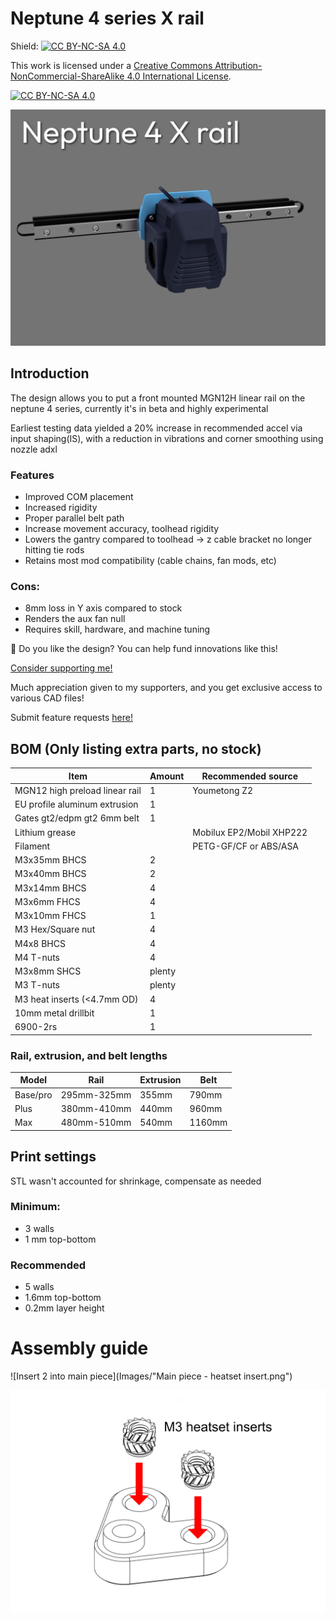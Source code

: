 # Neptune 4 series X rail

Shield: [![CC BY-NC-SA 4.0][cc-by-nc-sa-shield]][cc-by-nc-sa]

This work is licensed under a
[Creative Commons Attribution-NonCommercial-ShareAlike 4.0 International License][cc-by-nc-sa].

[![CC BY-NC-SA 4.0][cc-by-nc-sa-image]][cc-by-nc-sa]

[cc-by-nc-sa]: http://creativecommons.org/licenses/by-nc-sa/4.0/
[cc-by-nc-sa-image]: https://licensebuttons.net/l/by-nc-sa/4.0/88x31.png
[cc-by-nc-sa-shield]: https://img.shields.io/badge/License-CC%20BY--NC--SA%204.0-lightgrey.svg

![Thumbnail](Images/Thumbnail.png)

## Introduction

The design allows you to put a front mounted MGN12H linear rail on the neptune 4 series, currently it's in beta and highly experimental

Earliest testing data yielded a 20% increase in recommended accel via input shaping(IS), with a reduction in vibrations and corner smoothing using nozzle adxl

### Features
- Improved COM placement
- Increased rigidity
- Proper parallel belt path
- Increase movement accuracy, toolhead rigidity
- Lowers the gantry compared to toolhead -> z cable bracket no longer hitting tie rods
- Retains most mod compatibility (cable chains, fan mods, etc)
### Cons:
- 8mm loss in Y axis compared to stock
- Renders the aux fan null
- Requires skill, hardware, and machine tuning

🤩 Do you like the design? You can help fund innovations like this!

[Consider supporting me!](https://buymeacoffee.com/silencedfrost)

Much appreciation given to my supporters, and you get exclusive access to various CAD files!

Submit feature requests [here!](https://trello.com/b/vacGVoLQ/cad-modelling-requests)

## BOM (Only listing extra parts, no stock)

|Item                          |Amount|Recommended source      |
|------------------------------|------|------------------------|
|MGN12 high preload linear rail|1     |Youmetong Z2            |
|EU profile aluminum extrusion |1     |                        |
|Gates gt2/edpm gt2 6mm belt   |1     |                        |
|Lithium grease                |      |Mobilux EP2/Mobil XHP222|
|Filament                      |      |PETG-GF/CF or ABS/ASA   |
|M3x35mm BHCS                  |2     |                        |
|M3x40mm BHCS                  |2     |                        |
|M3x14mm BHCS                  |4     |                        |
|M3x6mm FHCS                   |4     |                        |
|M3x10mm FHCS                  |1     |                        |
|M3 Hex/Square nut             |4     |                        |
|M4x8 BHCS                     |4     |                        |
|M4 T-nuts                     |4     |                        |
|M3x8mm SHCS                   |plenty|                        |
|M3 T-nuts                     |plenty|                        |
|M3 heat inserts (<4.7mm OD)   |4     |                        |
|10mm metal drillbit           |1     |                        |
|6900-2rs                      |1     |                        |

### Rail, extrusion, and belt lengths

|Model   |Rail       |Extrusion       |Belt  |
|--------|-----------|----------------|------|
|Base/pro|295mm-325mm|355mm           |790mm |
|Plus    |380mm-410mm|440mm           |960mm |
|Max     |480mm-510mm|540mm           |1160mm|

## Print settings

STL wasn't accounted for shrinkage, compensate as needed

### Minimum:
- 3 walls
- 1 mm top-bottom
### Recommended
- 5 walls
- 1.6mm top-bottom
- 0.2mm layer height

# Assembly guide

![Insert 2 into main piece](Images/"Main piece - heatset insert.png")

![Insert 2 into adapter piece](Images/Adapter%20piece%20-%20heatset%20insert.png)
